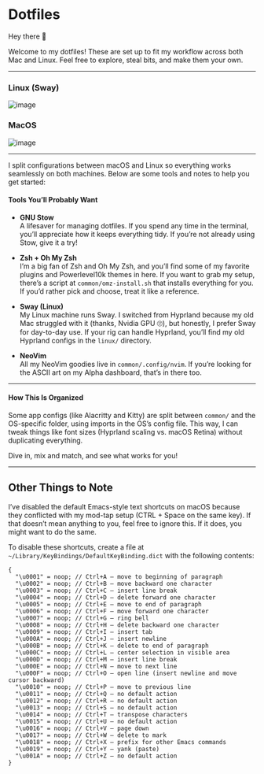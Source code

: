 # Dotfiles

Hey there 👋

Welcome to my dotfiles! These are set up to fit my workflow across both Mac and Linux. Feel free to explore, steal bits, and make them your own.

---

### Linux (Sway)

![image](https://github.com/user-attachments/assets/0b36b509-ab04-44a4-a9ed-5149191dc0f5)

### MacOS

![image](https://github.com/user-attachments/assets/fcfe09b8-98c5-4e51-960d-3121b8d752d4)

---

I split configurations between macOS and Linux so everything works seamlessly on both machines. Below are some tools and notes to help you get started:

#### Tools You’ll Probably Want

- **GNU Stow**  
  A lifesaver for managing dotfiles. If you spend any time in the terminal, you’ll appreciate how it keeps everything tidy. If you’re not already using Stow, give it a try!

- **Zsh + Oh My Zsh**  
  I’m a big fan of Zsh and Oh My Zsh, and you’ll find some of my favorite plugins and Powerlevel10k themes in here. If you want to grab my setup, there’s a script at `common/omz-install.sh` that installs everything for you. If you’d rather pick and choose, treat it like a reference.

- **Sway (Linux)**  
  My Linux machine runs Sway. I switched from Hyprland because my old Mac struggled with it (thanks, Nvidia GPU 🙄), but honestly, I prefer Sway for day-to-day use. If your rig can handle Hyprland, you’ll find my old Hyprland configs in the `linux/` directory.

- **NeoVim**  
  All my NeoVim goodies live in `common/.config/nvim`. If you’re looking for the ASCII art on my Alpha dashboard, that’s in there too.

---

#### How This Is Organized

Some app configs (like Alacritty and Kitty) are split between `common/` and the OS-specific folder, using imports in the OS’s config file. This way, I can tweak things like font sizes (Hyprland scaling vs. macOS Retina) without duplicating everything.

Dive in, mix and match, and see what works for you!

---

## Other Things to Note

I’ve disabled the default Emacs-style text shortcuts on macOS because they conflicted with my mod-tap setup (CTRL + Space on the same key). If that doesn’t mean anything to you, feel free to ignore this. If it does, you might want to do the same.

To disable these shortcuts, create a file at `~/Library/KeyBindings/DefaultKeyBinding.dict` with the following contents:

```jsonc
{
  "\u0001" = noop; // Ctrl+A – move to beginning of paragraph
  "\u0002" = noop; // Ctrl+B – move backward one character
  "\u0003" = noop; // Ctrl+C – insert line break
  "\u0004" = noop; // Ctrl+D – delete forward one character
  "\u0005" = noop; // Ctrl+E – move to end of paragraph
  "\u0006" = noop; // Ctrl+F – move forward one character
  "\u0007" = noop; // Ctrl+G – ring bell
  "\u0008" = noop; // Ctrl+H – delete backward one character
  "\u0009" = noop; // Ctrl+I – insert tab
  "\u000A" = noop; // Ctrl+J – insert newline
  "\u000B" = noop; // Ctrl+K – delete to end of paragraph
  "\u000C" = noop; // Ctrl+L – center selection in visible area
  "\u000D" = noop; // Ctrl+M – insert line break
  "\u000E" = noop; // Ctrl+N – move to next line
  "\u000F" = noop; // Ctrl+O – open line (insert newline and move cursor backward)
  "\u0010" = noop; // Ctrl+P – move to previous line
  "\u0011" = noop; // Ctrl+Q – no default action
  "\u0012" = noop; // Ctrl+R – no default action
  "\u0013" = noop; // Ctrl+S – no default action
  "\u0014" = noop; // Ctrl+T – transpose characters
  "\u0015" = noop; // Ctrl+U – no default action
  "\u0016" = noop; // Ctrl+V – page down
  "\u0017" = noop; // Ctrl+W – delete to mark
  "\u0018" = noop; // Ctrl+X – prefix for other Emacs commands
  "\u0019" = noop; // Ctrl+Y – yank (paste)
  "\u001A" = noop; // Ctrl+Z – no default action
}

```
